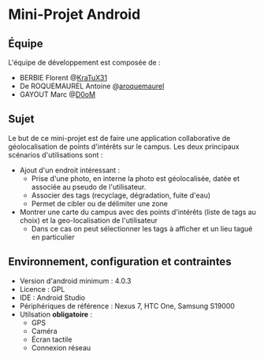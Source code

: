 # Mini-Projet Android
## Équipe
L'équipe de développement est composée de :
  - BERBIE Florent @[KraTuX31](https://github.com/KraTuX31)
  - De ROQUEMAUREL Antoine @[aroquemaurel](https://github.com/aroquemaurel)
  - GAYOUT Marc @[D0oM](https://github.com/D0oM)

## Sujet
Le but de ce mini-projet est de faire une application collaborative de géolocalisation de points d'intérêts sur le campus.
Les deux principaux scénarios d'utilisations sont :
  - Ajout d'un endroit intéressant :
    - Prise d'une photo, en interne la photo est géolocalisée, datée et associée au pseudo de l'utilisateur.
    - Associer des tags (recyclage, dégradation, fuite d'eau)
    - Permet de cibler ou de délimiter une zone
  - Montrer une carte du campus avec des points d'intérêts (liste de tags au choix) et la geo-localisation de l'utilisateur
    - Dans ce cas on peut sélectionner les tags à afficher et un lieu tagué en particulier

## Environnement, configuration et contraintes
  - Version d'android minimum : 4.0.3
  - Licence : GPL
  - IDE : Android Studio
  - Périphériques de référence : Nexus 7, HTC One, Samsung S19000
  - Utilsation **obligatoire** : 
    - GPS
    - Caméra
    - Écran tactile
    - Connexion réseau
    
